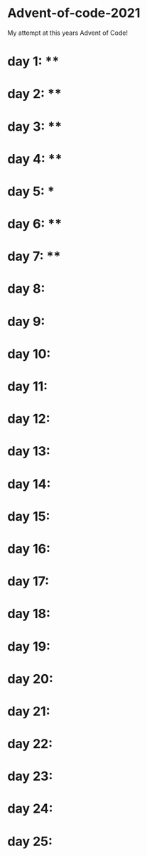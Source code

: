 # Advent-of-code-2021
My attempt at this years Advent of Code!

# day 1: **
# day 2: **
# day 3: **
# day 4: **
# day 5: *
# day 6: **
# day 7: **
# day 8:
# day 9:
# day 10:
# day 11:
# day 12:
# day 13:
# day 14:
# day 15:
# day 16:
# day 17:
# day 18:
# day 19:
# day 20:
# day 21:
# day 22:
# day 23:
# day 24:
# day 25:
